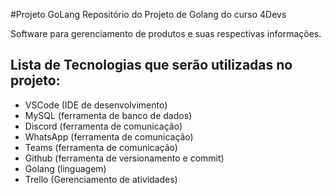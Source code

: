 #Projeto GoLang
Repositório do Projeto de Golang do curso 4Devs

Software para gerenciamento de produtos e suas respectivas informações.

## Lista de Tecnologias que serão utilizadas no projeto:
- VSCode (IDE de desenvolvimento)
- MySQL (ferramenta de banco de dados)
- Discord (ferramenta de comunicação)
- WhatsApp (ferramenta de comunicação)
- Teams (ferramenta de comunicação) 
- Github (ferramenta de versionamento e commit)
- Golang (linguagem)
- Trello (Gerenciamento de atividades)
